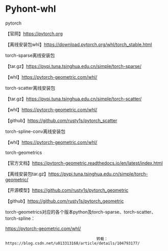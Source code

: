 # Pyhont-whl
pytorch

【官网】https://pytorch.org

【离线安装包whl】https://download.pytorch.org/whl/torch_stable.html

torch-sparse离线安装包

【tar.gz】https://pypi.tuna.tsinghua.edu.cn/simple/torch-sparse/

【whl】https://pytorch-geometric.com/whl/

torch-scatter离线安装包

【tar.gz】https://pypi.tuna.tsinghua.edu.cn/simple/torch-scatter/

【whl】https://pytorch-geometric.com/whl/

【github】https://github.com/rusty1s/pytorch_scatter

torch-spline-conv离线安装包

【whl】https://pytorch-geometric.com/whl/

torch-geometrics

【官方文档】https://pytorch-geometric.readthedocs.io/en/latest/index.html

【离线安装包tar.gz】https://pypi.tuna.tsinghua.edu.cn/simple/torch-geometric/

【开源模型】https://github.com/rusty1s/pytorch_geometric

【github】https://github.com/rusty1s/pytorch_geometric

torch-geometrics对应的各个版本python及torch-sparse、torch-scatter、torch-spline：

https://pytorch-geometric.com/whl/

                                            转载：https://blog.csdn.net/u013313168/article/details/104793177/

